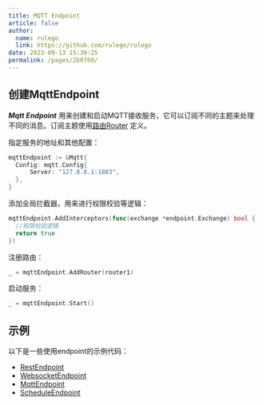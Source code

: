 ```yaml
---
title: MQTT Endpoint
article: false
author: 
  name: rulego
  link: https://github.com/rulego/rulego
date: 2023-09-13 15:30:25
permalink: /pages/2b0760/
---
```


## 创建MqttEndpoint

***Mqtt Endpoint*** 用来创建和启动MQTT接收服务，它可以订阅不同的主题来处理不同的消息。订阅主题使用[路由Router](/pages/45008b/) 定义。

指定服务的地址和其他配置：
```go
mqttEndpoint := &Mqtt{
  Config: mqtt.Config{
      Server: "127.0.0.1:1883",
  },
}
```

添加全局拦截器，用来进行权限校验等逻辑：
```go
mqttEndpoint.AddInterceptors(func(exchange *endpoint.Exchange) bool {
  //权限校验逻辑
  return true
})
```

注册路由：
```go
_ = mqttEndpoint.AddRouter(router1)
```

启动服务：
```go
_ = mqttEndpoint.Start()
```

## 示例

以下是一些使用endpoint的示例代码：
- [RestEndpoint](https://github.com/rulego/rulego/tree/main/examples/http_endpoint/http_endpoint.go)
- [WebsocketEndpoint](https://github.com/rulego/rulego/tree/main/endpoint/websocket/websocket_test.go)
- [MqttEndpoint](https://github.com/rulego/rulego/tree/main/endpoint/mqtt/mqtt_test.go)
- [ScheduleEndpoint](https://github.com/rulego/rulego/tree/main/endpoint/schedule/schedule_test.go)